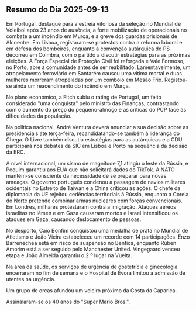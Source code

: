 ## Resumo do Dia 2025-09-13

Em Portugal, destaque para a estreia vitoriosa da seleção no Mundial de Voleibol após 23 anos de ausência, a forte mobilização de operacionais no combate a um incêndio em Murça, e a greve dos guardas prisionais de Alcoentre. Em Lisboa, registaram-se protestos contra a reforma laboral e em defesa dos bombeiros, enquanto a convenção autárquica do PS decorreu em Coimbra, com o partido a discutir estratégias para as próximas eleições. A Força Especial de Proteção Civil foi reforçada e Vale Formoso, no Porto, abre à comunidade antes de ser reabilitado. Lamentavelmente, um atropelamento ferroviário em Santarém causou uma vítima mortal e duas mulheres morreram atropeladas por um comboio em Mesão Frio. Registou-se ainda um reacendimento do incêndio em Murça.

No plano económico, a Fitch subiu o rating de Portugal, um feito considerado "uma conquista" pelo ministro das Finanças, contrastando com o aumento do preço do pequeno-almoço e as críticas do PCP face às dificuldades da população.

Na política nacional, André Ventura deverá anunciar a sua decisão sobre as presidenciais até terça-feira, recandidatando-se também à liderança do Chega. O Livre também discutiu estratégias para as autárquicas e a CDU participará nos debates da SIC em Lisboa e Porto na sequência da decisão da ERC.

A nível internacional, um sismo de magnitude 7,1 atingiu o leste da Rússia, e Pequim garantiu aos EUA que não solicitará dados do TikTok. A NATO mantém-se consciente da necessidade de se preparar para novas ameaças. O governo português condenou a passagem de navios militares ocidentais no Estreito de Taiwan e a China criticou as ações. O chefe da diplomacia da UE rejeitou cedências territoriais à Rússia, enquanto a Coreia do Norte pretende combinar armas nucleares com forças convencionais. Em Londres, milhares protestaram contra a imigração. Ataques aéreos israelitas no Iémen e em Gaza causaram mortos e Israel intensificou os ataques em Gaza, causando deslocamento de pessoas.

No desporto, Caio Bonfim conquistou uma medalha de prata no Mundial de Atletismo e João Vieira estabeleceu um recorde com 14 participações. Enzo Barrenechea está em risco de suspensão no Benfica, enquanto Rúben Amorim está a ser seguido pelo Manchester United. Vingegaard venceu etapa e João Almeida garantiu o 2.º lugar na Vuelta.

Na área da saúde, os serviços de urgência de obstetrícia e ginecologia encerraram no fim de semana e o Hospital de Évora limitou a admissão de utentes na urgência.

Um grupo de orcas afundou um veleiro próximo da Costa da Caparica.

Assinalaram-se os 40 anos do "Super Mario Bros.".
